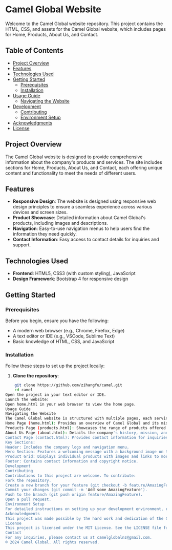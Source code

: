 # Camel Global Website

Welcome to the Camel Global website repository. This project contains the HTML, CSS, and assets for the Camel Global website, which includes pages for Home, Products, About Us, and Contact.

## Table of Contents
- [Project Overview](#project-overview)
- [Features](#features)
- [Technologies Used](#technologies-used)
- [Getting Started](#getting-started)
    - [Prerequisites](#prerequisites)
    - [Installation](#installation)
- [Usage Guide](#usage-guide)
    - [Navigating the Website](#navigating-the-website)
- [Development](#development)
    - [Contributing](#contributing)
    - [Environment Setup](#environment-setup)
- [Acknowledgments](#acknowledgments)
- [License](#license)

## Project Overview
The Camel Global website is designed to provide comprehensive information about the company's products and services. The site includes sections for Home, Products, About Us, and Contact, each offering unique content and functionality to meet the needs of different users.

## Features
- **Responsive Design**: The website is designed using responsive web design principles to ensure a seamless experience across various devices and screen sizes.
- **Product Showcase**: Detailed information about Camel Global's products, including images and descriptions.
- **Navigation**: Easy-to-use navigation menus to help users find the information they need quickly.
- **Contact Information**: Easy access to contact details for inquiries and support.

## Technologies Used
- **Frontend**: HTML5, CSS3 (with custom styling), JavaScript
- **Design Framework**: Bootstrap 4 for responsive design

## Getting Started

### Prerequisites
Before you begin, ensure you have the following:
- A modern web browser (e.g., Chrome, Firefox, Edge)
- A text editor or IDE (e.g., VSCode, Sublime Text)
- Basic knowledge of HTML, CSS, and JavaScript

### Installation
Follow these steps to set up the project locally:

1. **Clone the repository**:
```bash
    git clone https://github.com/zihangfu/camel.git
    cd camel
Open the project in your text editor or IDE.
Launch the website:
Open home.html in your web browser to view the home page.
Usage Guide
Navigating the Website
The Camel Global website is structured with multiple pages, each serving a specific purpose:
Home Page (home.html): Provides an overview of Camel Global and its mission.
Products Page (products.html): Showcases the range of products offered by Camel Global.
About Us Page (about.html): Details the company's history, mission, and values.
Contact Page (contact.html): Provides contact information for inquiries and support.
Key Sections:
Header: Includes the company logo and navigation menu.
Hero Section: Features a welcoming message with a background image on the home page.
Product Grid: Displays individual products with images and links to more details on the products page.
Footer: Contains contact information and copyright notice.
Development
Contributing
Contributions to this project are welcome. To contribute:
Fork the repository.
Create a new branch for your feature (git checkout -b feature/AmazingFeature).
Commit your changes (git commit -m 'Add some AmazingFeature').
Push to the branch (git push origin feature/AmazingFeature).
Open a pull request.
Environment Setup
For detailed instructions on setting up your development environment, refer to the Installation section.
Acknowledgments
This project was made possible by the hard work and dedication of the Camel Global team.
License
This project is licensed under the MIT License. See the LICENSE file for details.
Contact
For any inquiries, please contact us at camelglobalnz@gmail.com.
© 2024 Camel Global. All rights reserved.
